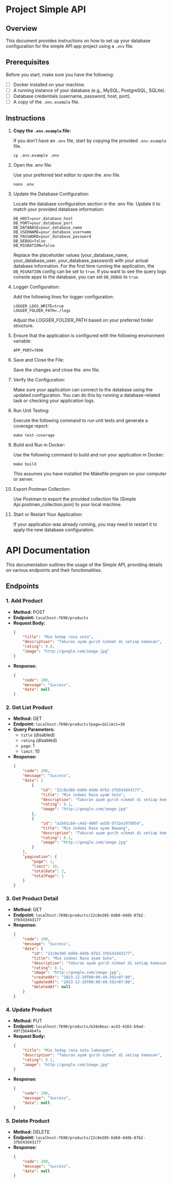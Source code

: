 # Project Simple API

## Overview

This document provides instructions on how to set up your database configuration for the simple API app project using a `.env` file.

## Prerequisites

Before you start, make sure you have the following:

- [ ] Docker installed on your machine.
- [ ] A running instance of your database (e.g., MySQL, PostgreSQL, SQLite).
- [ ] Database credentials (username, password, host, port).
- [ ] A copy of the `.env.example` file.

## Instructions

1. **Copy the `.env.example` file:**

   If you don't have an `.env` file, start by copying the provided `.env.example` file.
   
   ```
   cp .env.example .env
   ```

2. Open the .env file:

    Use your preferred text editor to open the .env file.

    ```
    nano .env
    ```
3. Update the Database Configuration:

    Locate the database configuration section in the .env file. Update it to match your provided database information:
    
    ```
    DB_HOST=your_database_host
    DB_PORT=your_database_port
    DB_DATABASE=your_database_name
    DB_USERNAME=your_database_username
    DB_PASSWORD=your_database_password
    DB_DEBUG=false
    DB_MIGRATION=false
    ```
    Replace the placeholder values (your_database_name, your_database_user, your_database_password) with your actual database information. For the first time running the application, the `DB_MIGRATION` config can be set to `true`. If you want to see the query logs console apps to the database, you can set `DB_DEBUG` to `true`.

4. Logger Configuration:

    Add the following lines for logger configuration:

    ```
    LOGGER_LOGS_WRITE=true
    LOGGER_FOLDER_PATH=./logs
    ```
    Adjust the LOGGER_FOLDER_PATH based on your preferred folder structure.

5. Ensure that the application is configured with the following environment variable:
    ```
    APP_PORT=7690
    ```

6. Save and Close the File:

    Save the changes and close the .env file.

7. Verify the Configuration:

    Make sure your application can connect to the database using the updated configuration. You can do this by running a database-related task or checking your application logs.

8. Run Unit Testing:

    Execute the following command to run unit tests and generate a coverage report:

    ```
    make test-coverage
    ```
9. Build and Run in Docker:

    Use the following command to build and run your application in Docker:

    ```
    make build
    ```
    This assumes you have installed the Makefile program on your computer or server.

10. Export Postman Collection:

    Use Postman to export the provided collection file (Simple Api.postman_collection.json) to your local machine.

11. Start or Restart Your Application:

    If your application was already running, you may need to restart it to apply the new database configuration.



# API Documentation

This documentation outlines the usage of the Simple API, providing details on various endpoints and their functionalities.

## Endpoints

### 1. Add Product

- **Method:** POST
- **Endpoint:** `localhost:7690/products`
- **Request Body:**
    ```json
    {
        "title": "Mie Sedap rasa soto",
        "description": "Taburan ayam gurih nikmat di setiap kemasan",
        "rating": 9.0,
        "image": "http://google.com/image.jpg"
    }
    ```
- **Response:**
    ```json
    {
        "code": 200,
        "message": "Success",
        "data": null
    }
    ```

### 2. Get List Product

- **Method:** GET
- **Endpoint:** `localhost:7690/products?page=1&limit=10`
- **Query Parameters:**
    - `title` (disabled)
    - `rating` (disabled)
    - `page`: 1
    - `limit`: 10
- **Response:**
    ```json
    {
        "code": 200,
        "message": "Success",
        "data": [
            {
                "id": "22c8e385-6d60-4ddb-87b2-3fb543d43177",
                "title": "Mie indomi Rasa ayam Soto",
                "description": "Taburan ayam gurih nikmat di setiap kemasan",
                "rating": 8.1,
                "image": "http://google.com/image.jpg"
            },
            {
                "id": "a1b91cb9-c4a5-408f-ad28-5f32e197d954",
                "title": "Mie indomi Rasa ayam Bawang",
                "description": "Taburan ayam gurih nikmat di setiap kemasan",
                "rating": 8.1,
                "image": "http://google.com/image.jpg"
            }
        ],
        "pagination": {
            "page": 1,
            "limit": 10,
            "totalData": 2,
            "totalPage": 1
        }
    }
    ```

### 3. Get Product Detail

- **Method:** GET
- **Endpoint:** `localhost:7690/products/22c8e385-6d60-4ddb-87b2-3fb543d43177`
- **Response:**
    ```json
    {
        "code": 200,
        "message": "Success",
        "data": {
            "id": "22c8e385-6d60-4ddb-87b2-3fb543d43177",
            "title": "Mie indomi Rasa ayam Soto",
            "description": "Taburan ayam gurih nikmat di setiap kemasan",
            "rating": 8.1,
            "image": "http://google.com/image.jpg",
            "createdAt": "2023-12-20T00:00:49.591+07:00",
            "updatedAt": "2023-12-20T00:00:49.591+07:00",
            "deletedAt": null
        }
    }
    ```

### 4. Update Product

- **Method:** PUT
- **Endpoint:** `localhost:7690/products/b34e8eac-ac43-4163-b9ad-49f15644b4fa`
- **Request Body:**
    ```json
    {
        "title": "Mie Sedap rasa soto lamongan",
        "description": "Taburan ayam gurih nikmat di setiap kemasan",
        "rating": 9.1,
        "image": "http://google.com/image.jpg"
    }
    ```
- **Response:**
    ```json
    {
        "code": 200,
        "message": "Success",
        "data": null
    }
    ```

### 5. Delete Product

- **Method:** DELETE
- **Endpoint:** `localhost:7690/products/22c8e385-6d60-4ddb-87b2-3fb543d43177`
- **Response:**
    ```json
    {
        "code": 200,
        "message": "Success",
        "data": null
    }
    ```

